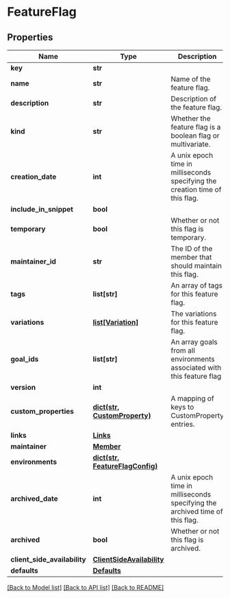 # FeatureFlag

## Properties
Name | Type | Description | Notes
------------ | ------------- | ------------- | -------------
**key** | **str** |  | [optional] 
**name** | **str** | Name of the feature flag. | [optional] 
**description** | **str** | Description of the feature flag. | [optional] 
**kind** | **str** | Whether the feature flag is a boolean flag or multivariate. | [optional] 
**creation_date** | **int** | A unix epoch time in milliseconds specifying the creation time of this flag. | [optional] 
**include_in_snippet** | **bool** |  | [optional] 
**temporary** | **bool** | Whether or not this flag is temporary. | [optional] 
**maintainer_id** | **str** | The ID of the member that should maintain this flag. | [optional] 
**tags** | **list[str]** | An array of tags for this feature flag. | [optional] 
**variations** | [**list[Variation]**](Variation.md) | The variations for this feature flag. | [optional] 
**goal_ids** | **list[str]** | An array goals from all environments associated with this feature flag | [optional] 
**version** | **int** |  | [optional] 
**custom_properties** | [**dict(str, CustomProperty)**](CustomProperty.md) | A mapping of keys to CustomProperty entries. | [optional] 
**links** | [**Links**](Links.md) |  | [optional] 
**maintainer** | [**Member**](Member.md) |  | [optional] 
**environments** | [**dict(str, FeatureFlagConfig)**](FeatureFlagConfig.md) |  | [optional] 
**archived_date** | **int** | A unix epoch time in milliseconds specifying the archived time of this flag. | [optional] 
**archived** | **bool** | Whether or not this flag is archived. | [optional] 
**client_side_availability** | [**ClientSideAvailability**](ClientSideAvailability.md) |  | [optional] 
**defaults** | [**Defaults**](Defaults.md) |  | [optional] 

[[Back to Model list]](../README.md#documentation-for-models) [[Back to API list]](../README.md#documentation-for-api-endpoints) [[Back to README]](../README.md)


